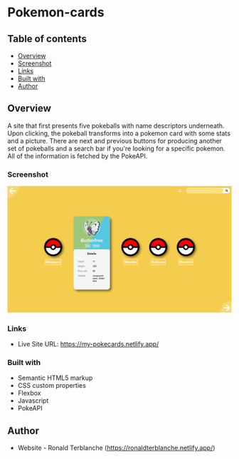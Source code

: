 # Pokemon-cards
## Table of contents

- [Overview](#overview)
- [Screenshot](#screenshot)
- [Links](#links)
- [Built with](#built-with)
- [Author](#author)


## Overview

A site that first presents five pokeballs with name descriptors underneath. Upon clicking, the pokeball transforms into a pokemon card with some stats and a picture. There are next and previous buttons for producing another set of pokeballs and a search bar if you're looking for a specific pokemon. All of the information is fetched by the PokeAPI.


### Screenshot

![](./Screenshot.png)


### Links

- Live Site URL: https://my-pokecards.netlify.app/


### Built with

- Semantic HTML5 markup
- CSS custom properties
- Flexbox
- Javascript
- PokeAPI


## Author
- Website - Ronald Terblanche (https://ronaldterblanche.netlify.app/)
